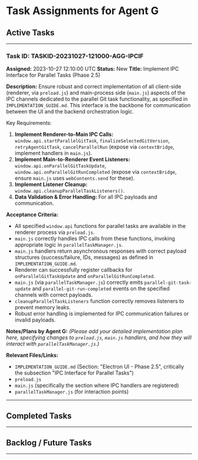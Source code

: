 # Task Assignments for Agent G

## Active Tasks
---
### Task ID: TASKID-20231027-121000-AGG-IPCIF
**Assigned:** 2023-10-27 12:10:00 UTC
**Status:** New
**Title:** Implement IPC Interface for Parallel Tasks (Phase 2.5)

**Description:**
Ensure robust and correct implementation of all client-side (renderer, via `preload.js`) and main-process side (`main.js`) aspects of the IPC channels dedicated to the parallel Git task functionality, as specified in `IMPLEMENTATION_GUIDE.md`. This interface is the backbone for communication between the UI and the backend orchestration logic.

Key Requirements:
1.  **Implement Renderer-to-Main IPC Calls:** `window.api.startParallelGitTask`, `finalizeSelectedGitVersion`, `retryAgentGitTask`, `cancelParallelRun` (expose via `contextBridge`, implement handlers in `main.js`).
2.  **Implement Main-to-Renderer Event Listeners:** `window.api.onParallelGitTaskUpdate`, `window.api.onParallelGitRunCompleted` (expose via `contextBridge`, ensure `main.js` uses `webContents.send` for these).
3.  **Implement Listener Cleanup:** `window.api.cleanupParallelTaskListeners()`.
4.  **Data Validation & Error Handling:** For all IPC payloads and communication.

**Acceptance Criteria:**
- All specified `window.api` functions for parallel tasks are available in the renderer process via `preload.js`.
- `main.js` correctly handles IPC calls from these functions, invoking appropriate logic in `parallelTaskManager.js`.
- `main.js` handlers return asynchronous responses with correct payload structures (success/failure, IDs, messages) as defined in `IMPLEMENTATION_GUIDE.md`.
- Renderer can successfully register callbacks for `onParallelGitTaskUpdate` and `onParallelGitRunCompleted`.
- `main.js` (via `parallelTaskManager.js`) correctly emits `parallel-git-task-update` and `parallel-git-run-completed` events on the specified channels with correct payloads.
- `cleanupParallelTaskListeners` function correctly removes listeners to prevent memory leaks.
- Robust error handling is implemented for IPC communication failures or invalid payloads.

**Notes/Plans by Agent G:**
*(Please add your detailed implementation plan here, specifying changes to `preload.js`, `main.js` handlers, and how they will interact with `parallelTaskManager.js`.)*

**Relevant Files/Links:**
- `IMPLEMENTATION_GUIDE.md` (Section: "Electron UI - Phase 2.5", critically the subsection "IPC Interface for Parallel Tasks")
- `preload.js`
- `main.js` (specifically the section where IPC handlers are registered)
- `parallelTaskManager.js` (for interaction points)
---

## Completed Tasks
---

## Backlog / Future Tasks
---
